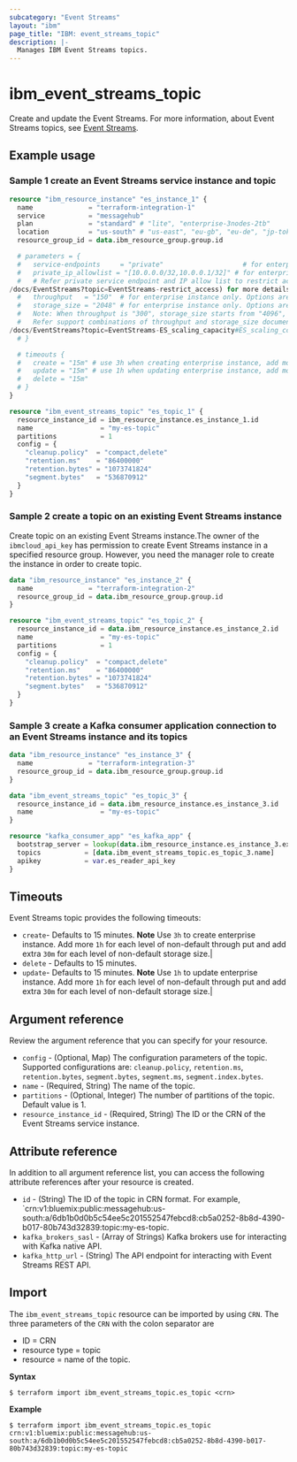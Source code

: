 ```yaml
---
subcategory: "Event Streams"
layout: "ibm"
page_title: "IBM: event_streams_topic"
description: |-
  Manages IBM Event Streams topics.
---
```


# ibm_event_streams_topic

Create and update the Event Streams. For more information, about Event Streams topics, see [Event Streams](https://cloud.ibm.com/docs/openwhisk?topic=openwhisk-pkg_event_streams).

## Example usage

### Sample 1 create an Event Streams service instance and topic

```terraform
resource "ibm_resource_instance" "es_instance_1" {
  name              = "terraform-integration-1"
  service           = "messagehub"
  plan              = "standard" # "lite", "enterprise-3nodes-2tb"
  location          = "us-south" # "us-east", "eu-gb", "eu-de", "jp-tok", "au-syd"
  resource_group_id = data.ibm_resource_group.group.id

  # parameters = {
  #   service-endpoints     = "private"                    # for enterprise instance only, Options are: "public", "public-and-private", "private". Default is "public" when not specified.
  #   private_ip_allowlist = "[10.0.0.0/32,10.0.0.1/32]" # for enterprise instance only. Specify 1 or more IP range in CIDR format.
  #   # Refer private service endpoint and IP allow list to restrict access documentation, (
/docs/EventStreams?topic=EventStreams-restrict_access) for more details.
  #   throughput   = "150"  # for enterprise instance only. Options are: "150", "300", "450". Default is "150".
  #   storage_size = "2048" # for enterprise instance only. Options are: "2048", "4096", "6144", "8192", "10240", "12288". Default is "2048".
  #   Note: When throughput is "300", storage_size starts from "4096",  when throughput is "450", storage_size starts from "6144".
  #   Refer support combinations of throughput and storage_size documentation (
/docs/EventStreams?topic=EventStreams-ES_scaling_capacity#ES_scaling_combinations) for more details.
  # }

  # timeouts {
  #   create = "15m" # use 3h when creating enterprise instance, add more 1h for each level of non-default throughput, add more 30m for each level of non-default storage_size
  #   update = "15m" # use 1h when updating enterprise instance, add more 1h for each level of non-default throughput, add more 30m for each level of non-default storage_size
  #   delete = "15m"
  # }
}

resource "ibm_event_streams_topic" "es_topic_1" {
  resource_instance_id = ibm_resource_instance.es_instance_1.id
  name                 = "my-es-topic"
  partitions           = 1
  config = {
    "cleanup.policy"  = "compact,delete"
    "retention.ms"    = "86400000"
    "retention.bytes" = "1073741824"
    "segment.bytes"   = "536870912"
  }
}

```

### Sample 2 create a topic on an existing Event Streams instance

Create topic on an existing Event Streams instance.The owner of the `ibmcloud_api_key` has permission to create Event Streams instance in a specified resource group. However, you need the manager role to create the instance in order to create topic.
 
```terraform
data "ibm_resource_instance" "es_instance_2" {
  name              = "terraform-integration-2"
  resource_group_id = data.ibm_resource_group.group.id
}

resource "ibm_event_streams_topic" "es_topic_2" {
  resource_instance_id = data.ibm_resource_instance.es_instance_2.id
  name                 = "my-es-topic"
  partitions           = 1
  config = {
    "cleanup.policy"  = "compact,delete"
    "retention.ms"    = "86400000"
    "retention.bytes" = "1073741824"
    "segment.bytes"   = "536870912"
  }
}

```

### Sample 3 create a Kafka consumer application connection to an Event Streams instance and its topics


```terraform
data "ibm_resource_instance" "es_instance_3" {
  name              = "terraform-integration-3"
  resource_group_id = data.ibm_resource_group.group.id
}

data "ibm_event_streams_topic" "es_topic_3" {
  resource_instance_id = data.ibm_resource_instance.es_instance_3.id
  name                 = "my-es-topic"
}

resource "kafka_consumer_app" "es_kafka_app" {
  bootstrap_server = lookup(data.ibm_resource_instance.es_instance_3.extensions, "kafka_brokers_sasl", [])
  topics           = [data.ibm_event_streams_topic.es_topic_3.name]
  apikey           = var.es_reader_api_key
}

```

## Timeouts

Event Streams topic provides the following timeouts:

- `create`- Defaults to 15 minutes. 
  **Note** Use `3h` to create enterprise instance. Add more `1h` for each level of non-default through put and add extra `30m` for each level of non-default storage size.|
- `delete` - Defaults to 15 minutes.
- `update`- Defaults to 15 minutes. 
  **Note** Use `1h` to update enterprise instance. Add more `1h` for each level of non-default through put and add extra `30m` for each level of non-default storage size.|

## Argument reference
Review the argument reference that you can specify for your resource. 

- `config` - (Optional, Map) The configuration parameters of the topic. Supported configurations are: `cleanup.policy`, `retention.ms`, `retention.bytes`, `segment.bytes`, `segment.ms`, `segment.index.bytes`.
- `name` - (Required, String) The name of the topic.
- `partitions` - (Optional, Integer) The number of partitions of the topic. Default value is 1.
- `resource_instance_id` - (Required, String) The ID or the CRN of the Event Streams service instance.

## Attribute reference

In addition to all argument reference list, you can access the following attribute references after your resource is created. 

- `id` - (String) The ID of the topic in CRN format. For example, `crn:v1:bluemix:public:messagehub:us-south:a/6db1b0d0b5c54ee5c201552547febcd8:cb5a0252-8b8d-4390-b017-80b743d32839:topic:my-es-topic.
- `kafka_brokers_sasl` - (Array of Strings) Kafka brokers use for interacting with Kafka native API.
- `kafka_http_url` - (String) The API endpoint for interacting with Event Streams REST API.

## Import

The `ibm_event_streams_topic` resource can be imported by using `CRN`. The three parameters of the `CRN` with the colon separator are
  - ID = CRN 
  - resource type = topic
  - resource = name of the topic.
  
**Syntax**

```
$ terraform import ibm_event_streams_topic.es_topic <crn>

```

**Example**

```
$ terraform import ibm_event_streams_topic.es_topic crn:v1:bluemix:public:messagehub:us-south:a/6db1b0d0b5c54ee5c201552547febcd8:cb5a0252-8b8d-4390-b017-80b743d32839:topic:my-es-topic
```
